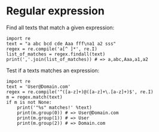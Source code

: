 # Regular expression

Find all texts that match a given expression:

    import re
    text = "a abc bcd cde Aaa fff\na1 a2 sss"
    regex = re.compile('a[^ ]*', re.I)
    list_of_matches = regex.findall(text)
    print(','.join(list_of_matches)) # => a,abc,Aaa,a1,a2

Test if a texts matches an expression:

    import re
    text = 'User@Domain.com'
    regex = re.compile('^([a-z]+)@([a-z]+\.[a-z]+)$', re.I)
    m = regex.match(text)
    if m is not None:
        print('"%s" matches!' %text)
        print(m.group(0)) # => User@Domain.com
        print(m.group(1)) # => User
        print(m.group(2)) # => Domain.com

